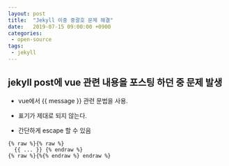 ```yaml
---
layout: post
title:  "Jekyll 이중 중괄호 문제 해결"
date:   2019-07-15 09:00:00 +0900
categories:
 - open-source
tags: 
 - jekyll
---
```


## jekyll post에 vue 관련 내용을 포스팅 하던 중 문제 발생

- vue에서 {{ message }} 관련 문법을 사용.
- 표기가 제대로 되지 않는다.

- 간단하게 escape 할 수 있음

```
{% raw %}{% raw %}
  {{ ... }} {% endraw %} 
{% raw %}{%{% endraw %} endraw %}
```



